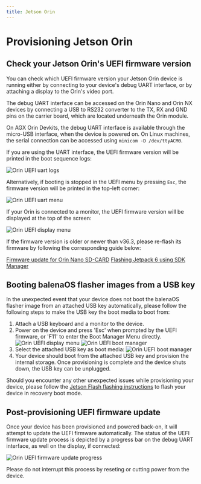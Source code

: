 ```yaml
---
title: Jetson Orin
---
```


# Provisioning Jetson Orin

## Check your Jetson Orin's UEFI firmware version

You can check which UEFI firmware version your Jetson Orin device is running either by connecting to your device's debug UART interface, or by attaching a display to the Orin's video port.

The debug UART interface can be accessed on the Orin Nano and Orin NX devices by connecting a USB to RS232 converter to the TX, RX and GND pins on the carrier board, which are located underneath the Orin module.

On AGX Orin Devkits, the debug UART interface is available through the micro-USB interface, when the device is powered on. On Linux machines, the serial connection can be accessed using `minicom -D /dev/ttyACM0`.

If you are using the UART interface, the UEFI firmware version will be printed in the boot sequence logs:

![Orin UEFI uart logs](/img/jetson-orin/jetson_orin_uefi_version_uart_logs.webp)

Alternatively, if booting is stopped in the UEFI menu by pressing `Esc`, the firmware version will be printed in the top-left corner:

![Orin UEFI uart menu](/img/jetson-orin/jetson_orin_uart_uefi_menu.webp)

If your Orin is connected to a monitor, the UEFI firmware version will be displayed at the top of the screen:

![Orin UEFI display menu](/img/jetson-orin/jetson_orin_interrupt_booting_uefi.webp)

If the firmware version is older or newer than v36.3, please re-flash its firmware by following the corresponding guide below:

[Firmware update for Orin Nano SD-CARD](https://developer.nvidia.com/embedded/learn/get-started-jetson-orin-nano-devkit#firmware)
[Flashing Jetpack 6 using SDK Manager](https://developer.ridgerun.com/wiki/index.php/JetPack_6_Migration_and_Developer_Guide/Installing_JetPack_6/Flashing_with_SDK_Manager)

## Booting balenaOS flasher images from a USB key

In the unexpected event that your device does not boot the balenaOS flasher image from an attached USB key automatically, please follow the following steps to make the USB key the boot media to boot from:

1) Attach a USB keyboard and a monitor to the device.
2) Power on the device and press 'Esc' when prompted by the UEFI firmware, or 'F11' to enter the Boot Manager Menu directly.
![Orin UEFI display menu](/img/jetson-orin/jetson_orin_interrupt_booting_uefi.webp)
![Orin UEFI boot manager](/img/jetson-orin/jetson_orin_uefi_boot_manager.webp)
3) Select the attached USB key as boot media:
![Orin UEFI boot manager](/img/jetson-orin/jetson_orin_uefi_usb_key.webp)
4) Your device should boot from the attached USB key and provision the internal storage. Once provisioning is complete and the device shuts down, the USB key can be unplugged.

Should you encounter any other unexpected issues while provisioning your device, please follow the [Jetson Flash flashing instructions](https://github.com/balena-os/jetson-flash?tab=readme-ov-file#instructions) to flash your device in recovery boot mode.

## Post-provisioning UEFI firmware update

Once your device has been provisioned and powered back-on, it will attempt to update the UEFI firmware automatically.
The status of the UEFI firmware update process is depicted by a progress bar on the debug UART interface, as well on the display, if connected:

![Orin UEFI firmware update progress](/img/jetson-orin/jetson_orin_uefi_firmware_update.webp)

Please do not interrupt this process by reseting or cutting power from the device.


